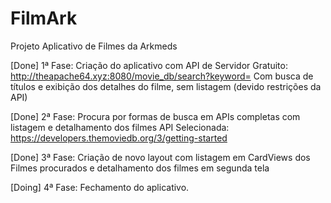 ﻿# FilmArk
Projeto Aplicativo de Filmes da Arkmeds

[Done] 1ª Fase: Criação do aplicativo com API de Servidor Gratuito: http://theapache64.xyz:8080/movie_db/search?keyword=
            Com busca de títulos e exibição dos detalhes do filme, sem listagem (devido restrições da API)
            
[Done] 2ª Fase: Procura por formas de busca em APIs completas com listagem e detalhamento dos filmes
            API Selecionada: https://developers.themoviedb.org/3/getting-started
            
[Done] 3ª Fase: Criação de novo layout com listagem em CardViews dos Filmes procurados e detalhamento dos filmes em segunda tela

[Doing] 4ª Fase: Fechamento do aplicativo.
